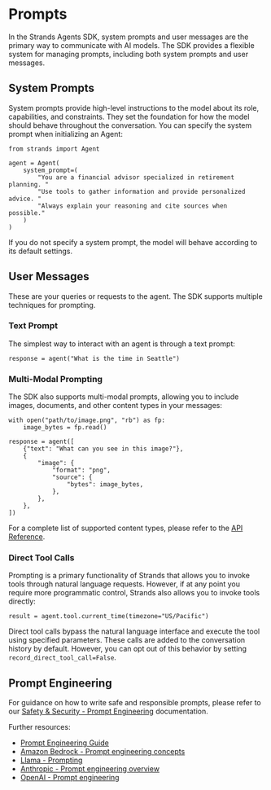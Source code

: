 # Prompts

In the Strands Agents SDK, system prompts and user messages are the primary way to communicate with AI models. The SDK provides a flexible system for managing prompts, including both system prompts and user messages.

## System Prompts

System prompts provide high-level instructions to the model about its role, capabilities, and constraints. They set the foundation for how the model should behave throughout the conversation. You can specify the system prompt when initializing an Agent:

```
from strands import Agent

agent = Agent(
    system_prompt=(
        "You are a financial advisor specialized in retirement planning. "
        "Use tools to gather information and provide personalized advice. "
        "Always explain your reasoning and cite sources when possible."
    )
)

```

If you do not specify a system prompt, the model will behave according to its default settings.

## User Messages

These are your queries or requests to the agent. The SDK supports multiple techniques for prompting.

### Text Prompt

The simplest way to interact with an agent is through a text prompt:

```
response = agent("What is the time in Seattle")

```

### Multi-Modal Prompting

The SDK also supports multi-modal prompts, allowing you to include images, documents, and other content types in your messages:

```
with open("path/to/image.png", "rb") as fp:
    image_bytes = fp.read()

response = agent([
    {"text": "What can you see in this image?"},
    {
        "image": {
            "format": "png",
            "source": {
                "bytes": image_bytes,
            },
        },
    },
])

```

For a complete list of supported content types, please refer to the [API Reference](../../../../api-reference/types/#strands.types.content.ContentBlock).

### Direct Tool Calls

Prompting is a primary functionality of Strands that allows you to invoke tools through natural language requests. However, if at any point you require more programmatic control, Strands also allows you to invoke tools directly:

```
result = agent.tool.current_time(timezone="US/Pacific")

```

Direct tool calls bypass the natural language interface and execute the tool using specified parameters. These calls are added to the conversation history by default. However, you can opt out of this behavior by setting `record_direct_tool_call=False`.

## Prompt Engineering

For guidance on how to write safe and responsible prompts, please refer to our [Safety & Security - Prompt Engineering](../../../safety-security/prompt-engineering/) documentation.

Further resources:

- [Prompt Engineering Guide](https://www.promptingguide.ai)
- [Amazon Bedrock - Prompt engineering concepts](https://docs.aws.amazon.com/bedrock/latest/userguide/prompt-engineering-guidelines.html)
- [Llama - Prompting](https://www.llama.com/docs/how-to-guides/prompting/)
- [Anthropic - Prompt engineering overview](https://docs.anthropic.com/en/docs/build-with-claude/prompt-engineering/overview)
- [OpenAI - Prompt engineering](https://platform.openai.com/docs/guides/prompt-engineering/six-strategies-for-getting-better-results)
